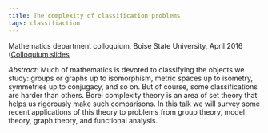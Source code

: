 ```yaml
---
title: The complexity of classification problems
tags: classifiaction
---
```


Mathematics department colloquium, Boise State University, April 2016 ([Colloquium slides](https://drive.google.com/file/d/1KmUG3tWOeL46k_qWwihLQMfyC-7DLMvF/view?usp=sharing)<!--more-->

*Abstract*: Much of mathematics is devoted to classifying the objects we study: groups or graphs up to isomorphism, metric spaces up to isometry, symmetries up to conjugacy, and so on. But of course, some classifications are harder than others. Borel complexity theory is an area of set theory that helps us rigorously make such comparisons. In this talk we will survey some recent applications of this theory to problems from group theory, model theory, graph theory, and functional analysis.
